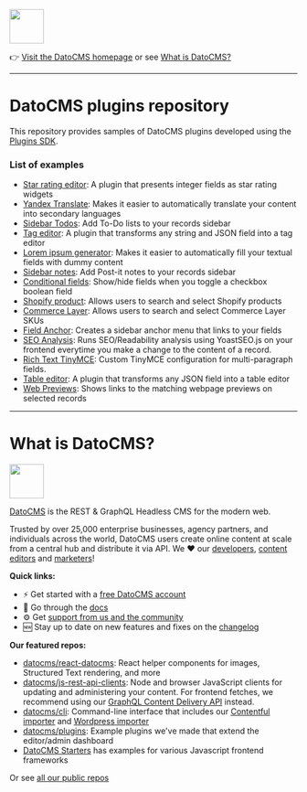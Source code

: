 <!--datocms-autoinclude-header start-->

<a href="https://www.datocms.com/"><img src="https://www.datocms.com/images/full_logo.svg" height="60"></a>

👉 [Visit the DatoCMS homepage](https://www.datocms.com) or see [What is DatoCMS?](#what-is-datocms)

---

<!--datocms-autoinclude-header end-->

# DatoCMS plugins repository

This repository provides samples of DatoCMS plugins developed using the [Plugins SDK](https://www.datocms.com/docs/building-plugins/sdk-reference).

### List of examples

- [Star rating editor](https://github.com/datocms/plugins/tree/master/star-rating-editor/): A plugin that presents integer fields as star rating widgets
- [Yandex Translate](https://github.com/datocms/plugins/tree/master/yandex-translate/): Makes it easier to automatically translate your content into secondary languages
- [Sidebar Todos](https://github.com/datocms/plugins/tree/master/todo-list/): Add To-Do lists to your records sidebar
- [Tag editor](https://github.com/datocms/plugins/tree/master/tag-editor/): A plugin that transforms any string and JSON field into a tag editor
- [Lorem ipsum generator](https://github.com/datocms/plugins/tree/master/lorem-ipsum/): Makes it easier to automatically fill your textual fields with dummy content
- [Sidebar notes](https://github.com/datocms/plugins/tree/master/notes/): Add Post-it notes to your records sidebar
- [Conditional fields](https://github.com/datocms/plugins/tree/master/conditional-fields/): Show/hide fields when you toggle a checkbox boolean field
- [Shopify product](https://github.com/datocms/plugins/tree/master/shopify-product/): Allows users to search and select Shopify products
- [Commerce Layer](https://github.com/datocms/plugins/tree/master/commercelayer/): Allows users to search and select Commerce Layer SKUs
- [Field Anchor](https://github.com/datocms/plugins/tree/master/field-anchor-menu/): Creates a sidebar anchor menu that links to your fields
- [SEO Analysis](https://github.com/datocms/plugins/tree/master/seo-readability-analysis/): Runs SEO/Readability analysis using YoastSEO.js on your frontend everytime you make a change to the content of a record.
- [Rich Text TinyMCE](https://github.com/datocms/plugins/tree/master/tinymce-rich-text/): Custom TinyMCE configuration for multi-paragraph fields.
- [Table editor](https://github.com/datocms/plugins/tree/master/table-editor/): A plugin that transforms any JSON field into a table editor
- [Web Previews](https://github.com/datocms/plugins/tree/master/web-previews/): Shows links to the matching webpage previews on selected records

<!--datocms-autoinclude-footer start-->

---

# What is DatoCMS?
<a href="https://www.datocms.com/"><img src="https://www.datocms.com/images/full_logo.svg" height="60"></a>

[DatoCMS](https://www.datocms.com/) is the REST & GraphQL Headless CMS for the modern web.

Trusted by over 25,000 enterprise businesses, agency partners, and individuals across the world, DatoCMS users create online content at scale from a central hub and distribute it via API. We ❤️ our [developers](https://www.datocms.com/team/best-cms-for-developers), [content editors](https://www.datocms.com/team/content-creators) and [marketers](https://www.datocms.com/team/cms-digital-marketing)!

**Quick links:**

- ⚡️ Get started with a [free DatoCMS account](https://dashboard.datocms.com/signup)
- 🔖 Go through the [docs](https://www.datocms.com/docs)
- ⚙️ Get [support from us and the community](https://community.datocms.com/)
- 🆕 Stay up to date on new features and fixes on the [changelog](https://www.datocms.com/product-updates)

**Our featured repos:**
- [datocms/react-datocms](https://github.com/datocms/react-datocms): React helper components for images, Structured Text rendering, and more
- [datocms/js-rest-api-clients](https://github.com/datocms/js-rest-api-clients): Node and browser JavaScript clients for updating and administering your content. For frontend fetches, we recommend using our [GraphQL Content Delivery API](https://www.datocms.com/docs/content-delivery-api) instead.
- [datocms/cli](https://github.com/datocms/cli): Command-line interface that includes our [Contentful importer](https://github.com/datocms/cli/tree/main/packages/cli-plugin-contentful) and [Wordpress importer](https://github.com/datocms/cli/tree/main/packages/cli-plugin-wordpress)
- [datocms/plugins](https://github.com/datocms/plugins): Example plugins we've made that extend the editor/admin dashboard
- [DatoCMS Starters](https://www.datocms.com/marketplace/starters) has examples for various Javascript frontend frameworks

Or see [all our public repos](https://github.com/orgs/datocms/repositories?q=&type=public&language=&sort=stargazers)

<!--datocms-autoinclude-footer end-->
